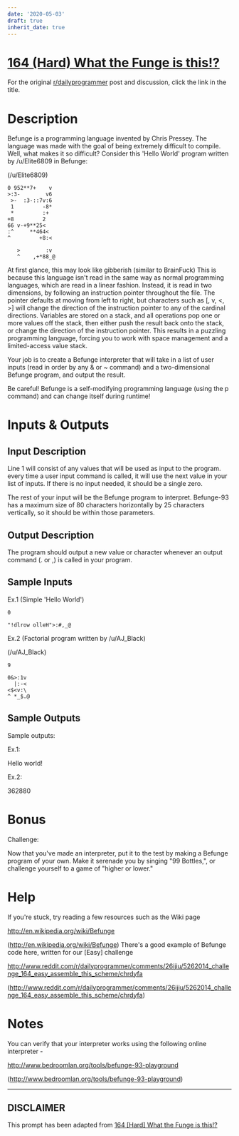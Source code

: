 ```yaml
---
date: '2020-05-03'
draft: true
inherit_date: true
---
```


# [164 (Hard) What the Funge is this!?](https://www.reddit.com/r/dailyprogrammer/comments/270mll/612014_challenge_164_hard_what_the_funge_is_this/)

For the original [r/dailyprogrammer](https://www.reddit.com/r/dailyprogrammer/) post and discussion, click the link in the title.

# Description
Befunge is a programming language invented by Chris Pressey. The language was made with the goal of being extremely difficult to compile. Well, what makes it so difficult? Consider this 'Hello World' program written by /u/Elite6809 in Befunge:

(/u/Elite6809)

```
0 952**7+    v
>:3-        v6
 >-  :3-::7v:6
 1         -8*
 *         :+  
+8         2  
66 v-+9**25<  
:^     **464< 
^         +8:<

   >        :v
   ^    ,+*88_@
```
At first glance, this may look like gibberish (similar to BrainFuck) This is because this language isn't read in the same way as normal programming languages, which are read in a linear fashion. Instead, it is read in two dimensions, by following an instruction pointer throughout the file. The pointer defaults at moving from left to right, but characters such as [, v, <, >] will change the direction of the instruction pointer to any of the cardinal directions. Variables are stored on a stack, and all operations pop one or more values off the stack, then either push the result back onto the stack, or change the direction of the instruction pointer. This results in a puzzling programming language, forcing you to work with space management and a limited-access value stack.

Your job is to create a Befunge interpreter that will take in a list of user inputs (read in order by any & or ~ command) and a two-dimensional Befunge program, and output the result.

Be careful! Befunge is a self-modifying programming language (using the p command) and can change itself during runtime!

# Inputs & Outputs
## Input Description
Line 1 will consist of any values that will be used as input to the program. every time a user input command is called, it will use the next value in your list of inputs. If there is no input needed, it should be a single zero.

The rest of your input will be the Befunge program to interpret. Befunge-93 has a maximum size of 80 characters horizontally by 25 characters vertically, so it should be within those parameters.

## Output Description
The program should output a new value or character whenever an output command (. or ,) is called in your program.

## Sample Inputs
Ex.1 (Simple 'Hello World')


```
0

"!dlrow olleH">:#,_@
```
Ex.2 (Factorial program written by /u/AJ_Black)

(/u/AJ_Black)

```
9

0&>:1v
  |:-<
<$<v:\
^ *_$.@
```
## Sample Outputs
Sample outputs:

Ex.1:

Hello world!

Ex.2:

362880

# Bonus
Challenge:

Now that you've made an interpreter, put it to the test by making a Befunge program of your own. Make it serenade you by singing "99 Bottles,", or challenge yourself to a game of "higher or lower." 

# Help
If you're stuck, try reading a few resources such as the Wiki page

http://en.wikipedia.org/wiki/Befunge

(http://en.wikipedia.org/wiki/Befunge)
There's a good example of Befunge code here, written for our [Easy] challenge

http://www.reddit.com/r/dailyprogrammer/comments/26ijiu/5262014_challenge_164_easy_assemble_this_scheme/chrdyfa

(http://www.reddit.com/r/dailyprogrammer/comments/26ijiu/5262014_challenge_164_easy_assemble_this_scheme/chrdyfa)
# Notes
You can verify that your interpreter works using the following online interpreter - 

http://www.bedroomlan.org/tools/befunge-93-playground

(http://www.bedroomlan.org/tools/befunge-93-playground)

----
## **DISCLAIMER**
This prompt has been adapted from [164 [Hard] What the Funge is this!?](https://www.reddit.com/r/dailyprogrammer/comments/270mll/612014_challenge_164_hard_what_the_funge_is_this/
)
